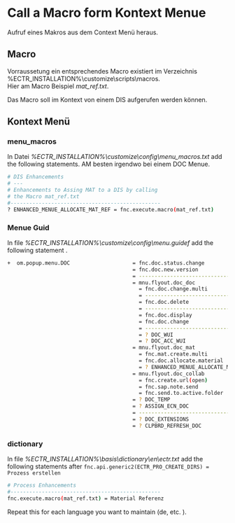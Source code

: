 # Call a Macro form Kontext Menue

Aufruf eines Makros aus dem Context Menü heraus.

## Macro

Vorraussetung ein entsprechendes Macro existiert im Verzeichnis %ECTR_INSTALLATION%\customize\scripts\macros.  
Hier am Macro Beispiel *mat_ref.txt*.

Das Macro soll im Kontext von einem DIS aufgerufen werden können.

## Kontext Menü

### menu_macros

In Datei *%ECTR_INSTALLATION%\customize\config\menu_macros.txt* add the following statements. AM besten irgendwo bei einem DOC Menue.

```sh
# DIS Enhancements
# ---
# Enhancements to Assing MAT to a DIS by calling
# the Macro mat_ref.txt
#------------------------------------------------
? ENHANCED_MENUE_ALLOCATE_MAT_REF = fnc.execute.macro(mat_ref.txt)
```

### Menue Guid

In file *%ECTR_INSTALLATION%\customize\config\menu.guidef* add the following statement .


```sh
+  om.popup.menu.DOC                    = fnc.doc.status.change
                                        = fnc.doc.new.version
                                        = -----------------------------
                                        = mnu.flyout.doc_doc
                                          = fnc.doc.change.multi
                                          = -----------------------------
                                          = fnc.doc.delete
                                          = -----------------------------
                                          = fnc.doc.display
                                          = fnc.doc.change
                                          = -----------------------------
                                          = ? DOC_WUI
                                          = ? DOC_ACC_WUI
                                        = mnu.flyout.doc_mat
                                          = fnc.mat.create.multi
                                          = fnc.doc.allocate.material
                                          = ? ENHANCED_MENUE_ALLOCATE_MAT_REF # <-- this
                                        = mnu.flyout.doc_collab
                                          = fnc.create.url(open)
                                          = fnc.sap.note.send
                                          = fnc.send.to.active.folder
                                        = ? DOC_TEMP
                                        = ? ASSIGN_ECN_DOC
                                        = -----------------------------
                                        = ? DOC_EXTENSIONS
                                        = ? CLPBRD_REFRESH_DOC
```

### dictionary

In file *%ECTR_INSTALLATION%\basis\dictionary\en\ectr.txt* add the following statements after `fnc.api.generic2(ECTR_PRO_CREATE_DIRS) = Prozess erstellen`

```sh
# Process Enhancements
#------------------------------------------------
fnc.execute.macro(mat_ref.txt) = Material Referenz
```

Repeat this for each language you want to maintain (de, etc. ).

